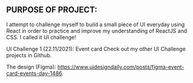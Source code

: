 ## PURPOSE OF PROJECT: 


I attempt to challenge myself to build a small piece of UI everyday using React in order to practice and improve my understanding of ReactJS and CSS. I called it UI challenge! 

UI Challenge 1 (22.11/2021): Event card 
Check out my other UI Challenge projects in Github.

The design (Figma): https://www.uidesigndaily.com/posts/figma-event-card-events-day-1486. 


